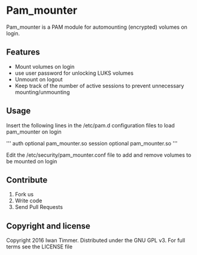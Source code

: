 # Pam_mounter

Pam_mounter is a PAM module for automounting (encrypted) volumes on login.

## Features

* Mount volumes on login
* use user password for unlocking LUKS volumes
* Unmount on logout
* Keep track of the number of active sessions to prevent unnecessary mounting/unmounting

## Usage

Insert the following lines in the /etc/pam.d configuration files to load pam_mounter on login

'''
auth      optional  pam_mounter.so
session   optional  pam_mounter.so
'''

Edit the /etc/security/pam_mounter.conf file to add and remove volumes to be mounted on login

## Contribute

1. Fork us
2. Write code
3. Send Pull Requests

## Copyright and license
Copyright 2016 Iwan Timmer. Distributed under the GNU GPL v3. For full terms see the LICENSE file
